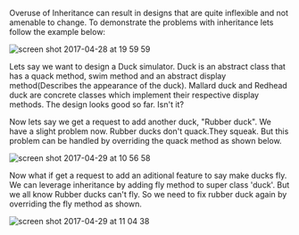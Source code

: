 
Overuse of Inheritance can result in designs that are quite inflexible and not amenable to change.
To demonstrate the problems with inheritance lets follow the example below:

![screen shot 2017-04-28 at 19 59 59](https://cloud.githubusercontent.com/assets/17459420/25552581/8dc0854c-2c52-11e7-961d-34cb32f547f6.png)

Lets say we want to design a Duck simulator. Duck is an abstract class that has a quack method, swim method and an abstract display method(Describes the appearance of the duck). Mallard duck and Redhead duck are concrete classes which implement their respective display methods. The design looks good so far. Isn't it? 

Now lets say we get a request to add another duck, "Rubber duck". We have a slight problem now. Rubber ducks don't quack.They squeak. But this problem can be handled by overriding the quack method as shown below.

![screen shot 2017-04-29 at 10 56 58](https://cloud.githubusercontent.com/assets/17459420/25557666/cb41b81e-2cca-11e7-9be4-e44dcabca1cf.png)

Now what if get a request to add an aditional feature to say make ducks fly. We can leverage inheritance by adding fly method to super class 'duck'. But we all know Rubber ducks can't fly. So we need to fix rubber duck again by overriding the fly method as shown.

![screen shot 2017-04-29 at 11 04 38](https://cloud.githubusercontent.com/assets/17459420/25557714/c01565fc-2ccb-11e7-850c-ca76d0670103.png)





